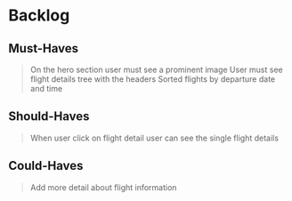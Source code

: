 # Backlog

## Must-Haves

> On the hero section user must see a prominent image User must see flight
> details tree with the headers Sorted flights by departure date and time

## Should-Haves

> When user click on flight detail user can see the single flight details

## Could-Haves

> Add more detail about flight information
